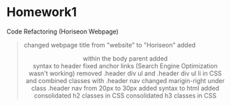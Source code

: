 # Homework1

Code Refactoring (Horiseon Webpage)

>changed webpage title from "website" to "Horiseon"
>added <header>within the body parent
>added <nav> syntax to header 
>fixed anchor links (Search Engine Optimization wasn't working)
>removed .header div ul and .header div ul li in CSS and combined classes with .header nav
>changed marigin-right under class .header nav from 20px to 30px
>added <content> syntax to html
>added <footer>
>consolidated h2 classes in CSS
>consolidated h3 classes in CSS
